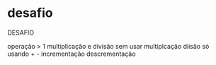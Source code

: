 # desafio


DESAFIO 

operação > 1
multiplicação e divisão 
sem usar multiplcação diisão 
só usando + - incrementação 
descrementação  
